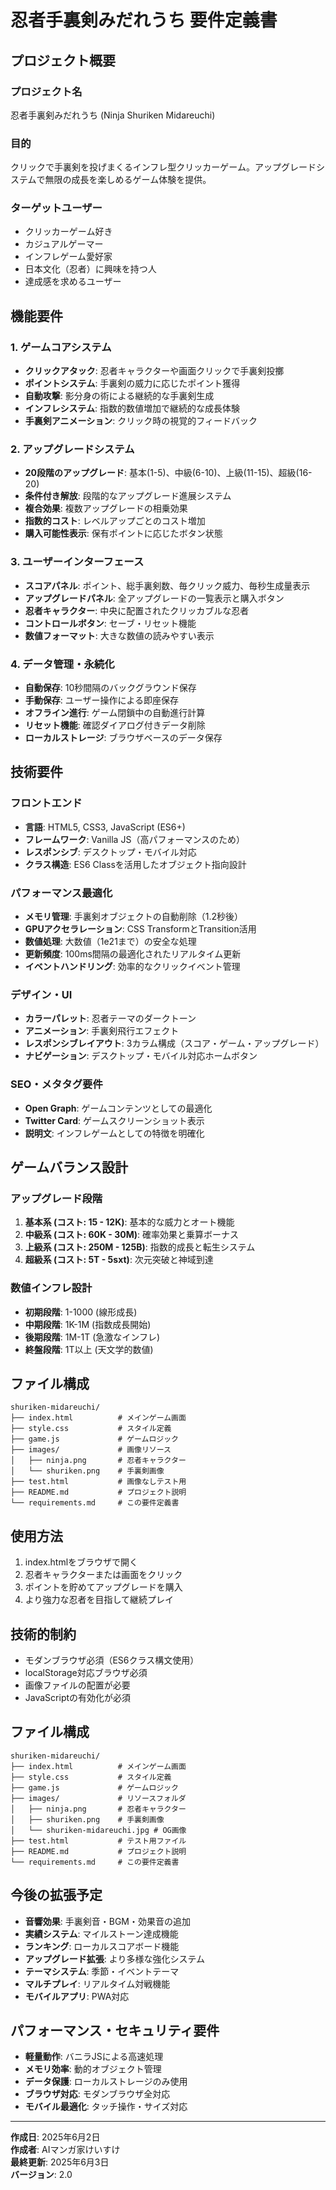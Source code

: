 # 忍者手裏剣みだれうち 要件定義書

## プロジェクト概要

### プロジェクト名
忍者手裏剣みだれうち (Ninja Shuriken Midareuchi)

### 目的
クリックで手裏剣を投げまくるインフレ型クリッカーゲーム。アップグレードシステムで無限の成長を楽しめるゲーム体験を提供。

### ターゲットユーザー
- クリッカーゲーム好き
- カジュアルゲーマー
- インフレゲーム愛好家
- 日本文化（忍者）に興味を持つ人
- 達成感を求めるユーザー

## 機能要件

### 1. ゲームコアシステム
- **クリックアタック**: 忍者キャラクターや画面クリックで手裏剣投擲
- **ポイントシステム**: 手裏剣の威力に応じたポイント獲得
- **自動攻撃**: 影分身の術による継続的な手裏剣生成
- **インフレシステム**: 指数的数値増加で継続的な成長体験
- **手裏剣アニメーション**: クリック時の視覚的フィードバック

### 2. アップグレードシステム
- **20段階のアップグレード**: 基本(1-5)、中級(6-10)、上級(11-15)、超級(16-20)
- **条件付き解放**: 段階的なアップグレード進展システム
- **複合効果**: 複数アップグレードの相乗効果
- **指数的コスト**: レベルアップごとのコスト増加
- **購入可能性表示**: 保有ポイントに応じたボタン状態

### 3. ユーザーインターフェース
- **スコアパネル**: ポイント、総手裏剣数、毎クリック威力、毎秒生成量表示
- **アップグレードパネル**: 全アップグレードの一覧表示と購入ボタン
- **忍者キャラクター**: 中央に配置されたクリッカブルな忍者
- **コントロールボタン**: セーブ・リセット機能
- **数値フォーマット**: 大きな数値の読みやすい表示

### 4. データ管理・永続化
- **自動保存**: 10秒間隔のバックグラウンド保存
- **手動保存**: ユーザー操作による即座保存
- **オフライン進行**: ゲーム閉鎖中の自動進行計算
- **リセット機能**: 確認ダイアログ付きデータ削除
- **ローカルストレージ**: ブラウザベースのデータ保存

## 技術要件

### フロントエンド
- **言語**: HTML5, CSS3, JavaScript (ES6+)
- **フレームワーク**: Vanilla JS（高パフォーマンスのため）
- **レスポンシブ**: デスクトップ・モバイル対応
- **クラス構造**: ES6 Classを活用したオブジェクト指向設計

### パフォーマンス最適化
- **メモリ管理**: 手裏剣オブジェクトの自動削除（1.2秒後）
- **GPUアクセラレーション**: CSS TransformとTransition活用
- **数値処理**: 大数値（1e21まで）の安全な処理
- **更新頻度**: 100ms間隔の最適化されたリアルタイム更新
- **イベントハンドリング**: 効率的なクリックイベント管理

### デザイン・UI
- **カラーパレット**: 忍者テーマのダークトーン
- **アニメーション**: 手裏剣飛行エフェクト
- **レスポンシブレイアウト**: 3カラム構成（スコア・ゲーム・アップグレード）
- **ナビゲーション**: デスクトップ・モバイル対応ホームボタン

### SEO・メタタグ要件
- **Open Graph**: ゲームコンテンツとしての最適化
- **Twitter Card**: ゲームスクリーンショット表示
- **説明文**: インフレゲームとしての特徴を明確化

## ゲームバランス設計

### アップグレード段階
1. **基本系 (コスト: 15 - 12K)**: 基本的な威力とオート機能
2. **中級系 (コスト: 60K - 30M)**: 確率効果と乗算ボーナス
3. **上級系 (コスト: 250M - 125B)**: 指数的成長と転生システム
4. **超級系 (コスト: 5T - 5sxt)**: 次元突破と神域到達

### 数値インフレ設計
- **初期段階**: 1-1000 (線形成長)
- **中期段階**: 1K-1M (指数成長開始)
- **後期段階**: 1M-1T (急激なインフレ)
- **終盤段階**: 1T以上 (天文学的数値)

## ファイル構成
```
shuriken-midareuchi/
├── index.html          # メインゲーム画面
├── style.css           # スタイル定義
├── game.js             # ゲームロジック
├── images/             # 画像リソース
│   ├── ninja.png       # 忍者キャラクター
│   └── shuriken.png    # 手裏剣画像
├── test.html           # 画像なしテスト用
├── README.md           # プロジェクト説明
└── requirements.md     # この要件定義書
```

## 使用方法
1. index.htmlをブラウザで開く
2. 忍者キャラクターまたは画面をクリック
3. ポイントを貯めてアップグレードを購入
4. より強力な忍者を目指して継続プレイ

## 技術的制約
- モダンブラウザ必須（ES6クラス構文使用）
- localStorage対応ブラウザ必須
- 画像ファイルの配置が必要
- JavaScriptの有効化が必須

## ファイル構成
```
shuriken-midareuchi/
├── index.html          # メインゲーム画面
├── style.css           # スタイル定義
├── game.js             # ゲームロジック
├── images/             # リソースフォルダ
│   ├── ninja.png       # 忍者キャラクター
│   ├── shuriken.png    # 手裏剣画像
│   └── shuriken-midareuchi.jpg # OG画像
├── test.html           # テスト用ファイル
├── README.md           # プロジェクト説明
└── requirements.md     # この要件定義書
```

## 今後の拡張予定
- **音響効果**: 手裏剣音・BGM・効果音の追加
- **実績システム**: マイルストーン達成機能
- **ランキング**: ローカルスコアボード機能
- **アップグレード拡張**: より多様な強化システム
- **テーマシステム**: 季節・イベントテーマ
- **マルチプレイ**: リアルタイム対戦機能
- **モバイルアプリ**: PWA対応

## パフォーマンス・セキュリティ要件
- **軽量動作**: バニラJSによる高速処理
- **メモリ効率**: 動的オブジェクト管理
- **データ保護**: ローカルストレージのみ使用
- **ブラウザ対応**: モダンブラウザ全対応
- **モバイル最適化**: タッチ操作・サイズ対応

---

**作成日**: 2025年6月2日  
**作成者**: AIマンガ家けいすけ  
**最終更新**: 2025年6月3日  
**バージョン**: 2.0